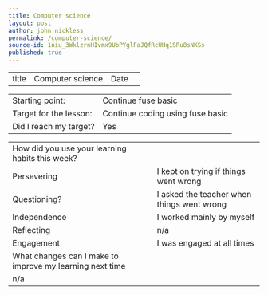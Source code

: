 ```yaml
---
title: Computer science
layout: post
author: john.nickless
permalink: /computer-science/
source-id: 1niu_3WklzrnHIvmx9UbPYglFaJQfRcUHq1SRu8sNKSs
published: true
---
```

<table>
  <tr>
    <td>title</td>
    <td>Computer science</td>
    <td>Date</td>
    <td></td>
  </tr>
</table>


<table>
  <tr>
    <td>Starting point:</td>
    <td>Continue fuse basic</td>
  </tr>
  <tr>
    <td>Target for the lesson:</td>
    <td>Continue coding using fuse basic</td>
  </tr>
  <tr>
    <td>Did I reach my target? </td>
    <td>Yes</td>
  </tr>
</table>


<table>
  <tr>
    <td>How did you use your learning habits this week?</td>
    <td></td>
  </tr>
  <tr>
    <td>Persevering</td>
    <td>I kept on trying if things went wrong</td>
  </tr>
  <tr>
    <td>Questioning?</td>
    <td>I asked the teacher when things went wrong</td>
  </tr>
  <tr>
    <td>Independence</td>
    <td>I worked mainly by myself</td>
  </tr>
  <tr>
    <td>Reflecting</td>
    <td>n/a</td>
  </tr>
  <tr>
    <td>Engagement</td>
    <td>I was engaged at all times</td>
  </tr>
  <tr>
    <td>What changes can I make to improve my learning next time</td>
    <td></td>
  </tr>
  <tr>
    <td>n/a</td>
    <td></td>
  </tr>
</table>


